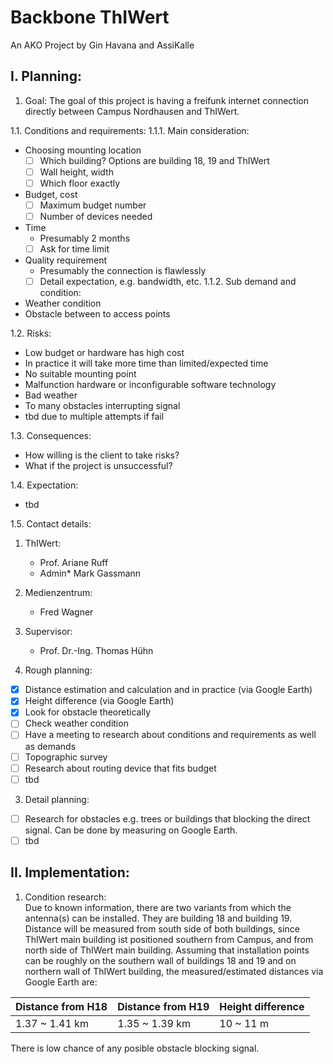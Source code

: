 # Backbone ThIWert
An AKO Project by Gin Havana and AssiKalle

## I. Planning:
1. Goal:
The goal of this project is having a freifunk internet connection directly between Campus Nordhausen and ThIWert.

1.1. Conditions and requirements:
1.1.1. Main consideration:
- Choosing mounting location
  - [ ] Which building? Options are building 18, 19 and ThIWert
  - [ ] Wall height, width
  - [ ] Which floor exactly
- Budget, cost
  - [ ] Maximum budget number
  - [ ] Number of devices needed
- Time
  - Presumably 2 months
  - [ ] Ask for time limit
- Quality requirement
  - Presumably the connection is flawlessly
  - [ ] Detail expectation, e.g. bandwidth, etc.
1.1.2. Sub demand and condition:
- Weather condition
- Obstacle between to access points

1.2. Risks:
- Low budget or hardware has high cost
- In practice it will take more time than limited/expected time
- No suitable mounting point
- Malfunction hardware or inconfigurable software technology
- Bad weather
- To many obstacles interrupting signal
- tbd due to multiple attempts if fail

1.3. Consequences:
- How willing is the client to take risks?
- What if the project is unsuccessful?

1.4. Expectation:
- tbd

1.5. Contact details:  
  1. ThIWert:
     - Prof. Ariane Ruff
     - Admin* Mark Gassmann
  2. Medienzentrum:
     - Fred Wagner
  3. Supervisor:
     - Prof. Dr.-Ing. Thomas Hühn

2. Rough planning:
- [x] Distance estimation and calculation and in practice (via Google Earth)
- [x] Height difference (via Google Earth)
- [x] Look for obstacle theoretically
- [ ] Check weather condition
- [ ] Have a meeting to research about conditions and requirements as well as demands
- [ ] Topographic survey
- [ ] Research about routing device that fits budget
- [ ] tbd

3. Detail planning:
- [ ] Research for obstacles e.g. trees or buildings that blocking the direct signal. Can be done by measuring on Google Earth.
- [ ] tbd

## II. Implementation:
1. Condition research:  
Due to known information, there are two variants from which the antenna(s) can be installed. They are building 18 and building 19. Distance will be measured from south side of both buildings, since ThIWert main building ist positioned southern from Campus, and from north side of ThIWert main building. Assuming that installation points can be roughly on the southern wall of buildings 18 and 19 and on northern wall of ThIWert building, the measured/estimated distances via Google Earth are:

|Distance from H18|Distance from H19|Height difference
| - | - | - |
|1.37 ~ 1.41 km|1.35 ~ 1.39 km|10 ~ 11 m|

There is low chance of any posible obstacle blocking signal.
